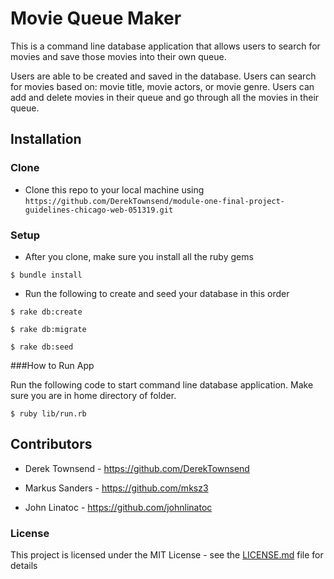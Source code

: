# Movie Queue Maker

This is a command line database application that allows users to search for movies and save those movies into their own queue. 

Users are able to be created and saved in the database. Users can search for movies based on: movie title, movie actors, or movie genre. Users can add and delete movies in their queue and go through all the movies in their queue. 

## Installation

### Clone

- Clone this repo to your local machine using `https://github.com/DerekTownsend/module-one-final-project-guidelines-chicago-web-051319.git`

### Setup

- After you clone, make sure you install all the ruby gems

```
$ bundle install
```

- Run the following to create and seed your database in this order

```
$ rake db:create
```

```
$ rake db:migrate
```

```
$ rake db:seed
```

###How to Run App

Run the following code to start command line database application. Make sure you are in home directory of folder.

```
$ ruby lib/run.rb
```

## Contributors

- Derek Townsend - https://github.com/DerekTownsend

- Markus Sanders - https://github.com/mksz3

- John Linatoc - https://github.com/johnlinatoc


### License

This project is licensed under the MIT License - see the [LICENSE.md](LICENSE.md) file for details

